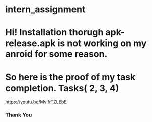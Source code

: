 # intern_assignment

# Hi! Installation thorugh apk-release.apk is not working on my anroid for some reason.
# So here is the proof of my task completion. Tasks( 2, 3, 4)

https://youtu.be/MvlfrTZLEbE

### Thank You
